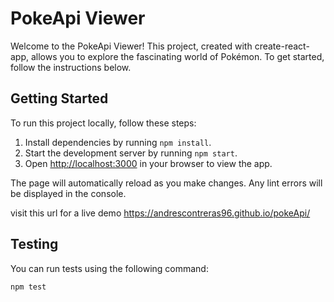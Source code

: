 # PokeApi Viewer

Welcome to the PokeApi Viewer! This project, created with create-react-app, allows you to explore the fascinating world of Pokémon. To get started, follow the instructions below.

## Getting Started

To run this project locally, follow these steps:

1. Install dependencies by running `npm install`.
2. Start the development server by running `npm start`.
3. Open [http://localhost:3000](http://localhost:3000) in your browser to view the app.

The page will automatically reload as you make changes. Any lint errors will be displayed in the console.

visit this url for a live demo
https://andrescontreras96.github.io/pokeApi/

## Testing

You can run tests using the following command:

```bash
npm test
```
